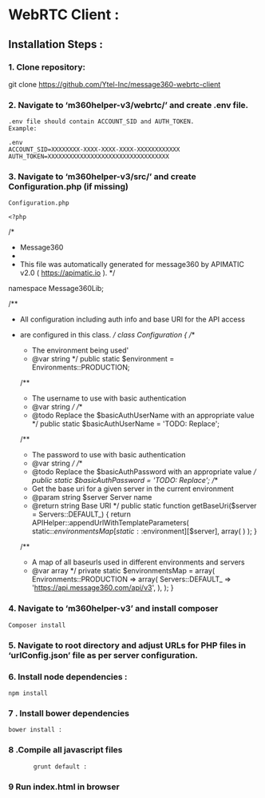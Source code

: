 # WebRTC Client : 

## Installation Steps :

### 1. Clone repository:

 git clone https://github.com/Ytel-Inc/message360-webrtc-client

### 2. Navigate to ‘m360helper-v3/webrtc/’ and create .env file.
    .env file should contain ACCOUNT_SID and AUTH_TOKEN.
    Example: 
    
    .env
    ACCOUNT_SID=XXXXXXXX-XXXX-XXXX-XXXX-XXXXXXXXXXXX
    AUTH_TOKEN=XXXXXXXXXXXXXXXXXXXXXXXXXXXXXXXXXX

### 3. Navigate to ‘m360helper-v3/src/’ and create Configuration.php (if missing)

    

    Configuration.php

    <?php
/*
 * Message360
 *
 * This file was automatically generated for message360 by APIMATIC v2.0 ( https://apimatic.io ).
 */
 
namespace Message360Lib;
 
/**
 * All configuration including auth info and base URI for the API access
 * are configured in this class.
 */
class Configuration
{
    /**
     * The environment being used'
     * @var string
     */
    public static $environment = Environments::PRODUCTION;
 
    /**
     * The username to use with basic authentication
     * @var string
     */
    /**
     * @todo Replace the $basicAuthUserName with an appropriate value
     */
    public static $basicAuthUserName = 'TODO: Replace';
 
    /**
     * The password to use with basic authentication
     * @var string
     */
    /**
     * @todo Replace the $basicAuthPassword with an appropriate value
     */
    public static $basicAuthPassword = 'TODO: Replace';
    /**
     * Get the base uri for a given server in the current environment
     * @param  string $server Server name
     * @return string         Base URI
     */
    public static function getBaseUri($server = Servers::DEFAULT_)
    {
        return APIHelper::appendUrlWithTemplateParameters(
            static::$environmentsMap[static::$environment][$server],
            array(
            )
        );
    }
 
    /**
     * A map of all baseurls used in different environments and servers
     * @var array
     */
    private static $environmentsMap = array(
        Environments::PRODUCTION => array(
            Servers::DEFAULT_ => 'https://api.message360.com/api/v3',
        ),
    );
}


### 4. Navigate to ‘m360helper-v3’ and install composer
	
	Composer install

### 5. Navigate to root directory and adjust URLs for PHP files in ‘urlConfig.json’ file as per server configuration.




### 6. Install node dependencies : 

	npm install 

### 7 . Install bower dependencies

	bower install :

### 8 .Compile all javascript files 

           grunt default : 

### 9 Run  index.html  in browser 





